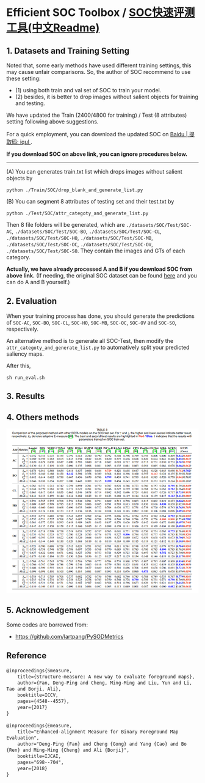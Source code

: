 # Efficient SOC Toolbox / [SOC快速评测工具(中文Readme)](https://github.com/mczhuge/SOCToolbox/edit/main/README_CN.md)

## 1. Datasets and Training Setting

Noted that, some early methods have used different training settings, this may cause unfair comparisons. So, the author of SOC recommend to use these setting:

- (1) using both train and val set of SOC to train your model. 
- (2) besides, it is better to drop images without salient objects for training and testing.

We have updated the Train (2400/4800 for training) / Test (8 attributes) setting following above suggestions. 

For a quick employment, you can download the updated SOC on [Baidu | 提取码: iqul ](https://pan.baidu.com/s/1kWebPUhCQOCsvvAouo7eGQ). 

**If you download SOC on above link, you can ignore procedures below.**

----

(A) You can generates train.txt list which drops images without salient objects by


```
python ./Train/SOC/drop_blank_and_generate_list.py 
```

(B) You can segment 8 attributes of testing set and their test.txt by

```
python ./Test/SOC/attr_categoty_and_generate_list.py 
```

Then 8 file folders will be generated, which are `./datasets/SOC/Test/SOC-AC`, `./datasets/SOC/Test/SOC-BO`, `./datasets/SOC/Test/SOC-CL`, `./datasets/SOC/Test/SOC-HO`, `./datasets/SOC/Test/SOC-MB`, `./datasets/SOC/Test/SOC-OC`, `./datasets/SOC/Test/SOC-OV`, `./datasets/SOC/Test/SOC-SO`. They contain the images and GTs of each category.

**Actually, we have already processed A and B if you download SOC from above link.** (If needing, the original SOC dataset can be found [here](https://dpfan.net/socbenchmark/) and you can do A and B yourself.)

## 2. Evaluation

When your training process has done, you should generate the predictions of `SOC-AC`, `SOC-BO`, `SOC-CL`, `SOC-HO`, `SOC-MB`, `SOC-OC`, `SOC-OV` and `SOC-SO`, respectively.

An alternative method is to generate all SOC-Test, then modify the `attr_categoty_and_generate_list.py` to automatively split your predicted saliency maps.

After this, 

```
sh run_eval.sh
```

## 3. Results

## 4. Others methods 
![comp](comparison.png) 

## 5. Acknowledgement
Some codes are borrowed from:
* <https://github.com/lartpang/PySODMetrics> 

## Reference

```text
@inproceedings{Smeasure,
    title={Structure-measure: A new way to evaluate foreground maps},
    author={Fan, Deng-Ping and Cheng, Ming-Ming and Liu, Yun and Li, Tao and Borji, Ali},
    booktitle=ICCV,
    pages={4548--4557},
    year={2017}
}

@inproceedings{Emeasure,
    title="Enhanced-alignment Measure for Binary Foreground Map Evaluation",
    author="Deng-Ping {Fan} and Cheng {Gong} and Yang {Cao} and Bo {Ren} and Ming-Ming {Cheng} and Ali {Borji}",
    booktitle=IJCAI,
    pages="698--704",
    year={2018}
}
```

